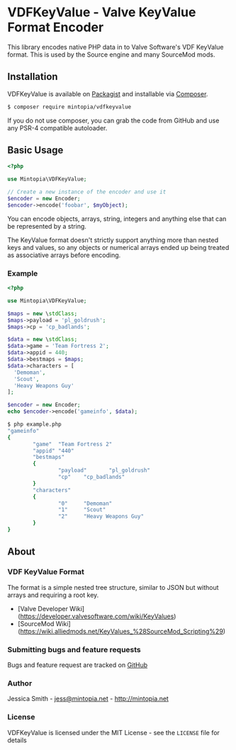 # VDFKeyValue - Valve KeyValue Format Encoder

This library encodes native PHP data in to Valve Software's VDF KeyValue
format. This is used by the Source engine and many SourceMod mods.

## Installation

VDFKeyValue is available on [Packagist](https://packagist.org/packages/mintopia/vdfkeyvalue)
and installable via [Composer](https://getcomposer.org).

```bash
$ composer require mintopia/vdfkeyvalue
```

If you do not use composer, you can grab the code from GitHub and use any
PSR-4 compatible autoloader.

## Basic Usage

```php
<?php

use Mintopia\VDFKeyValue;

// Create a new instance of the encoder and use it
$encoder = new Encoder;
$encoder->encode('foobar', $myObject);
```


You can encode objects, arrays, string, integers and anything else that can
be represented by a string.

The KeyValue format doesn't strictly support anything more than nested keys
and values, so any objects or numerical arrays ended up being treated as
associative arrays before encoding.

### Example

```php
<?php

use Mintopia\VDFKeyValue;

$maps = new \stdClass;
$maps->payload = 'pl_goldrush';
$maps->cp = 'cp_badlands';

$data = new \stdClass;
$data->game = 'Team Fortress 2';
$data->appid = 440;
$data->bestmaps = $maps;
$data->characters = [
  'Demoman',
  'Scout',
  'Heavy Weapons Guy'
];

$encoder = new Encoder;
echo $encoder->encode('gameinfo', $data);
```

```bash
$ php example.php
"gameinfo"
{
        "game"  "Team Fortress 2"
        "appid" "440"
        "bestmaps"
        {
                "payload"       "pl_goldrush"
                "cp"    "cp_badlands"
        }
        "characters"
        {
                "0"     "Demoman"
                "1"     "Scout"
                "2"     "Heavy Weapons Guy"
        }
}
```

## About

### VDF KeyValue Format

The format is a simple nested tree structure, similar to JSON but without
arrays and requiring a root key.

 - [Valve Developer Wiki] (https://developer.valvesoftware.com/wiki/KeyValues)
 - [SourceMod Wiki] (https://wiki.alliedmods.net/KeyValues_%28SourceMod_Scripting%29)

### Submitting bugs and feature requests

Bugs and feature request are tracked on [GitHub](https://github.com/mintopia/vdfkeyvalue/issues)

### Author

Jessica Smith - <jess@mintopia.net> - <http://mintopia.net>

### License

VDFKeyValue is licensed under the MIT License - see the `LICENSE` file for details